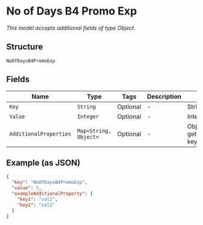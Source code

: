 
# No of Days B4 Promo Exp

*This model accepts additional fields of type Object.*

## Structure

`NoOfDaysB4PromoExp`

## Fields

| Name | Type | Tags | Description | Getter | Setter |
|  --- | --- | --- | --- | --- | --- |
| `Key` | `String` | Optional | - | String getKey() | setKey(String key) |
| `Value` | `Integer` | Optional | - | Integer getValue() | setValue(Integer value) |
| `AdditionalProperties` | `Map<String, Object>` | Optional | - | Object getAdditionalProperty(String key) | additionalProperty(String key, Object value) |

## Example (as JSON)

```json
{
  "key": "NoOfDaysB4PromoExp",
  "value": 5,
  "exampleAdditionalProperty": {
    "key1": "val1",
    "key2": "val2"
  }
}
```

